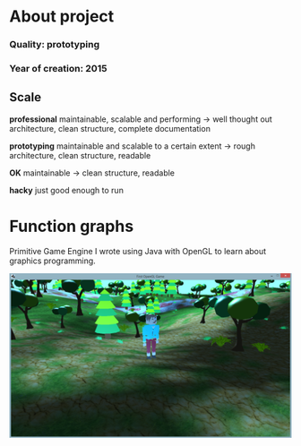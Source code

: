 # About project
### Quality: **prototyping**
### Year of creation: 2015

## Scale
**professional**
maintainable, scalable and performing -> well thought out architecture, clean structure, complete documentation

**prototyping**
maintainable and scalable to a certain extent -> rough architecture, clean structure, readable

**OK**
maintainable -> clean structure, readable

**hacky**
just good enough to run

# Function graphs
Primitive Game Engine I wrote using Java with OpenGL to learn about graphics programming.

![In-Game Screenshot](readme-img/first-opengl-gameengine.PNG)